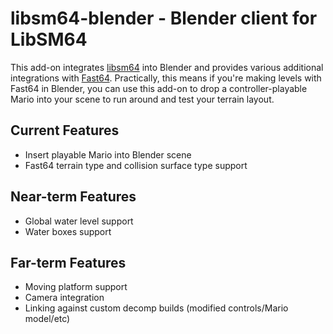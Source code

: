 # libsm64-blender - Blender client for LibSM64

This add-on integrates [libsm64](https://github.com/libsm64/libsm64) into Blender and provides various additional integrations with [Fast64](https://bitbucket.org/kurethedead/fast64/).
Practically, this means if you're making levels with Fast64 in Blender, you can use this add-on to drop a controller-playable Mario into your scene to run around and test your terrain layout.

## Current Features
- Insert playable Mario into Blender scene
- Fast64 terrain type and collision surface type support

## Near-term Features
- Global water level support
- Water boxes support

## Far-term Features
- Moving platform support
- Camera integration
- Linking against custom decomp builds (modified controls/Mario model/etc)
